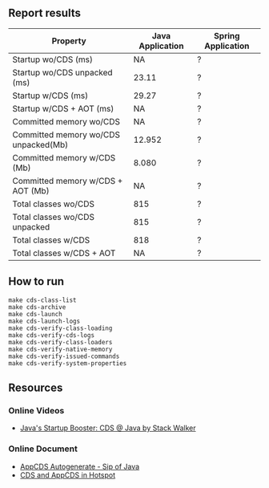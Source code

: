 ## Report results

| Property                             | Java Application | Spring Application |
|--------------------------------------|------------------|--------------------|
| Startup wo/CDS (ms)                  | NA               | ?                  |
| Startup wo/CDS unpacked (ms)         | 23.11            | ?                  |
| Startup w/CDS (ms)                   | 29.27            | ?                  |
| Startup w/CDS + AOT (ms)             | NA               | ?                  |
| Committed memory wo/CDS              | NA               | ?                  |
| Committed memory wo/CDS unpacked(Mb) | 12.952           | ?                  |
| Committed memory w/CDS (Mb)          | 8.080            | ?                  |
| Committed memory w/CDS + AOT (Mb)    | NA               | ?                  |
| Total classes wo/CDS                 | 815              | ?                  |
| Total classes wo/CDS unpacked        | 815              | ?                  |
| Total classes w/CDS                  | 818              | ?                  |
| Total classes w/CDS + AOT            | NA               | ?                  |

## How to run

```shell
make cds-class-list
make cds-archive
make cds-launch
make cds-launch-logs
make cds-verify-class-loading
make cds-verify-cds-logs
make cds-verify-class-loaders
make cds-verify-native-memory
make cds-verify-issued-commands
make cds-verify-system-properties
```

## Resources

### Online Videos

- [Java's Startup Booster: CDS @ Java by Stack Walker](https://www.youtube.com/watch?v=vvlQv1Dh-HU)

### Online Document

- [AppCDS Autogenerate - Sip of Java](https://inside.java/2022/09/26/sip067/)
- [CDS and AppCDS in Hotspot](https://dev.java/learn/jvm/cds-appcds/)
